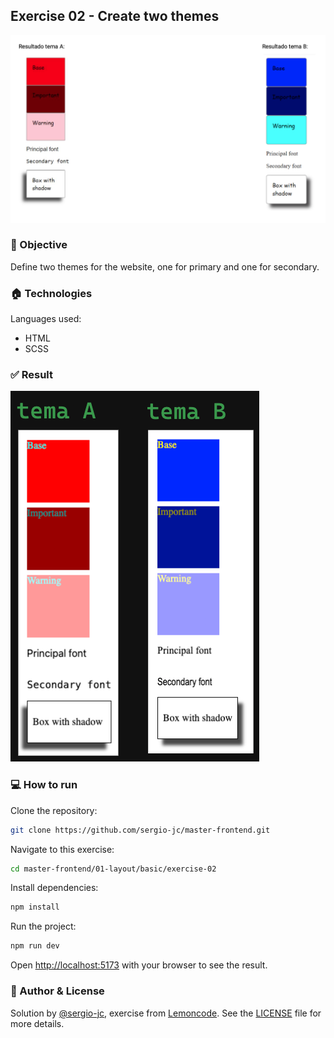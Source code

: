 ## Exercise 02 - Create two themes 
![exercise-02](assets/cover.png)

### 🎯 Objective
Define two themes for the website, one for primary and one for secondary.

### 🏠 Technologies
Languages used:
- HTML
- SCSS

### ✅ Result
![result](assets/result.png)

### 💻 How to run
Clone the repository:
```bash 
git clone https://github.com/sergio-jc/master-frontend.git
```
Navigate to this exercise:
```bash
cd master-frontend/01-layout/basic/exercise-02
```

Install dependencies:
```bash
npm install
```

Run the project:
```bash 
npm run dev
```

Open [http://localhost:5173](http://localhost:5173) with your browser to see the result.

### 📝 Author & License
Solution by [@sergio-jc](https://github.com/sergio-jc), exercise from [Lemoncode](https://lemoncode.net/). See the [LICENSE](https://github.com/sergio-jc/master-frontend/blob/main/LICENSE) file for more details.


